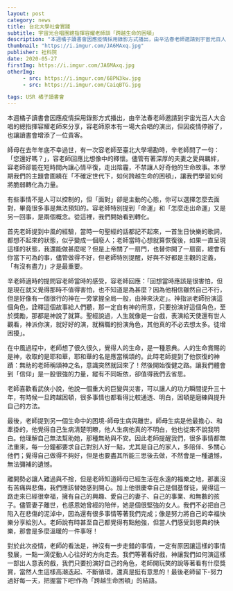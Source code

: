 ```yaml
---
layout: post
category: news
title: 台北大學社會實踐
subtitle: 宇宙光合唱團總指揮容耀老師談「跨越生命的困頓」
description: "本週橘子讀書會因應疫情採用錄影方式播出，由辛法春老師邀請到宇宙光百人大合唱的總指揮容耀老師來分享，容老師原本有一場大合唱的演出，但因疫情停辦了，也讓讀書會增添了一位貴客。"
thumbnail: "https://i.imgur.com/JA6MAxq.jpg"
publisher: 社科院
date: 2020-05-27
firstImg: https://i.imgur.com/JA6MAxq.jpg
otherImg:
     - src: https://i.imgur.com/68PN3kw.jpg
     - src: https://i.imgur.com/CaiqBTG.jpg

tags: USR 橘子讀書會
---
```

本週橘子讀書會因應疫情採用錄影方式播出，由辛法春老師邀請到宇宙光百人大合唱的總指揮容耀老師來分享，容老師原本有一場大合唱的演出，但因疫情停辦了，也讓讀書會增添了一位貴客。

師母在去年年底不幸過世，有一次容老師至臺北大學場勘時，辛老師問了一句：「您還好嗎？」，容老師回應比想像中的釋懷。儘管有著深厚的夫妻之愛與羈絆，容老師卻能在短時間內讓心情平復，走出陰霾，不禁讓人好奇他的生命故事。本學期我們的主題會圍繞在「不確定世代下，如何跨越生命的困頓」，讓我們學習如何將脆弱轉化為力量。

有些事情不是人可以控制的，但「面對」卻是主動的心態，你可以選擇怎麼去面對，畢竟很多事是無法預知的。容老師特別提到「命運」和「怎麼走出命運」又是另一回事，是兩個概念。從這裡，我們開始看到轉化。

首先老師提到中風的經驗，當時一句聖經的話都記不起來，一首生日快樂的歌詞，都想不起來的狀態，似乎變成一個廢人；老師當時心想就算恢復後，如果一直呈現這樣的狀態，我還能做甚麼呢？但是上帝關了一扇門，也替你開了一扇窗，總會有你當下可為的事，儘管做得不好，但老師特別提醒，好與不好都是主觀的定義，「有沒有盡力」才是最重要。

辛老師適時的提問容老師當時的感受，容老師回應：「回想當時應該是很害怕，但是現在就又覺得那時不值得害怕，也不知道是為甚麼？因為他相信雖然自己不行，但是好像有一個很行的神在一旁掌握全局一般，由神來決定」。神指派老師扮演這個角色，詮釋這個故事給人們聽，那一定自有神的用意，只要扮演好這個角色，至於獎勵，那都是神說了就算。聖經說過，人生就像是一台戲，表演給天使還有世人觀看，神派你演，就好好的演，就稱職的扮演角色，其他真的不必去想太多。徒增困擾」。

在中風過程中，老師想了很久很久，覺得人的生命，是一種恩典。人的生命賞賜的是神，收取的是耶和華，耶和華的名是應當稱頌的。此時老師提到了他恢復的神蹟：無助的老師稱頌神之名，意識突然就回來了！然後開始復健之路。讓我們體會到「信仰」是一股很強的力量，縱有不同皈依，卻值得我們去省思。

老師喜歡看武俠小說，他說一個重大的巨變與災害，可以讓人的功力瞬間提升三十年，有時候一旦跨越困頓，很多事情也都看得比較通透、明白，困頓是磨練與提升自己的方法。

最後，老師提到另一個生命中的困境-師母生病與離世。師母生病是他最擔心、和牽掛的，他覺得自己生病清楚明瞭，他人生病他真的不明白，他也從來不說我明白。他理解自己無法幫助她，那種無助與不安。因此老師提醒我們，很多事情都無法重來，每一分鐘都要求自己對別人好一點，尤其是自己的家人，多陪伴、多關心他們；覺得自己做得不夠好，但是也要盡其所能三思後去做，不然會是一種遺憾，無法彌補的遺憾。

離開勢必讓人難過與不捨，但是老師知道師母已經生活在永遠的福樂之地，那裏沒有苦痛與悲傷，我們應該替她感到開心。加上他很慶幸自己是個基督徒，覺得這一路走來已經很幸福，擁有自己的興趣、愛自己的妻子、自己的事業、和無數的孩子。儘管妻子離世，也感恩她曾經的陪伴，她是個很堅強的女人。我們不必把自己陷入在悲傷的泥淖中，因為還有很多事情等著我們完成；像是努力將自己的幸福快樂分享給別人。老師說有時甚至自己都覺得有點勉強，但當人們感受到恩典的快樂，那會是多麼溫暖的一件事呀！

對於此次疫情，老師的看法是，神沒有一步走錯的事情，一定有原因讓這樣的事情發展，一點一滴促動人心往好的方向走去。我們等著看好戲，神讓我們如何演這樣一部出人意表的戲，我們只要扮演好自己的角色，老師開玩笑的說等著看有什麼獎賞，當然人生這樣高潮迭起、不斷循環，還真是挺有意思的！最後老師留下-努力過好每一天，把握當下吧!作為「跨越生命困頓」的結語。
